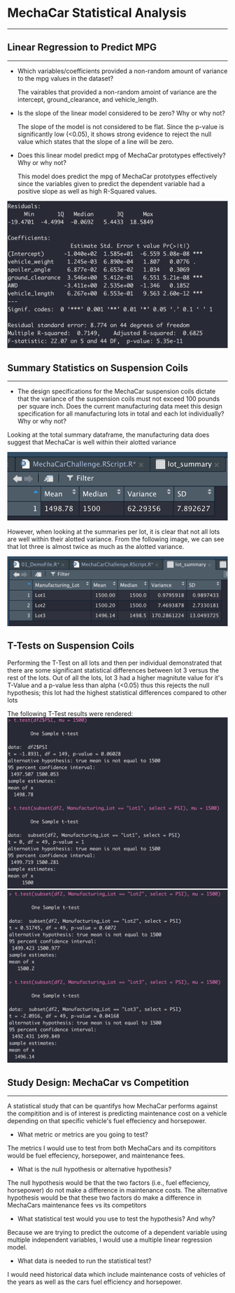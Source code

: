 # MechaCar Statistical Analysis
---

## Linear Regression to Predict MPG
---

* Which variables/coefficients provided a non-random amount of variance to the mpg values in the dataset?
    
    The vairables that provided a non-random amoint of variance are the intercept, ground_clearance, and vehicle_length.

* Is the slope of the linear model considered to be zero? Why or why not?
    
    The slope of the model is not considered to be flat. Since the p-value is significantly low (<0.05), it shows strong evidence to reject the null value which states that the slope of a line will be zero.

* Does this linear model predict mpg of MechaCar prototypes effectively? Why or why not?
    
    This model does predict the mpg of MechaCar prototypes effectively since the variables given to predict the dependent variable had a positive slope as well as high R-Squared values.

![](https://github.com/evflores001/MechaCar_Statistical_Analysis/blob/main/Results/mpgLinearRegression.png)

## Summary Statistics on Suspension Coils
---

* The design specifications for the MechaCar suspension coils dictate that the variance of the suspension coils must not exceed 100 pounds per square inch. Does the current manufacturing data meet this design specification for all manufacturing lots in total and each lot individually? Why or why not?

Looking at the total summary dataframe, the manufacturing data does suggest that MechaCar is well within their alotted variance

![](https://github.com/evflores001/MechaCar_Statistical_Analysis/blob/main/Results/totalSummary.png)

However, when looking at the summaries per lot, it is clear that not all lots are well within their alotted variance. From the following image, we can see that lot three is almost twice as much as the alotted variance.

![](https://github.com/evflores001/MechaCar_Statistical_Analysis/blob/main/Results/lotSummary.png)

## T-Tests on Suspension Coils

Performing the T-Test on all lots and then per individual demonstrated that there are some significant statistical differences between lot 3 versus the rest of the lots. Out of all the lots, lot 3 had a higher magnitute value for it's T-Value and a p-value less than alpha (<0.05) thus this rejects the null hypothesis; this lot had the highest statistical differences compared to other lots

The following T-Test results were rendered:
![](https://github.com/evflores001/MechaCar_Statistical_Analysis/blob/main/Results/ttest.png)
![](https://github.com/evflores001/MechaCar_Statistical_Analysis/blob/main/Results/ttest2.png)

## Study Design: MechaCar vs Competition
---

A statistical study that can be quantifys how MechaCar performs against the compitition and is of interest is predicting maintenance cost on a vehicle depending on that specific vehicle's fuel effeciency and horsepower.

* What metric or metrics are you going to test?

The metrics I would use to test from both MechaCars and its compititors would be fuel effeciency, horsepower, and maintenance fees.

* What is the null hypothesis or alternative hypothesis?

The null hypothesis would be that the two factors (i.e., fuel effeciency, horsepower) do not make a difference in maintenance costs.
The alternative hypothesis would be that these two factors do make a difference in MechaCars maintenance fees vs its competitors

* What statistical test would you use to test the hypothesis? And why?

Because we are trying to predict the outcome of a dependent variable using multiple independent variables, I would use a multiple linear regression model.

* What data is needed to run the statistical test?

I would need historical data which include maintenance costs of vehicles of the years as well as the cars fuel efficiency and horsepower.
